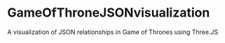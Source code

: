 # GameOfThroneJSONvisualization
A visualization of JSON relationships in Game of Thrones using Three.JS
